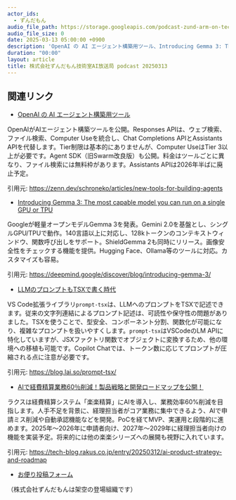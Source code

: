```yaml
---
actor_ids:
  - ずんだもん
audio_file_path: https://storage.googleapis.com/podcast-zund-arm-on-tech/audio/株式会社ずんだもん技術室AI放送局_podcast_20250313.mp3
audio_file_size: 0
date: 2025-03-13 05:00:00 +0900
description: 'OpenAI の AI エージェント構築用ツール、Introducing Gemma 3: The most capable model you can run on a single GPU or TPU、LLMのプロンプトもTSXで書く時代、AIで経費精算業務60％削減！製品戦略と開発ロードマップを公開！'
duration: "00:00"
layout: article
title: 株式会社ずんだもん技術室AI放送局 podcast 20250313
---
```


## 関連リンク


- [OpenAI の AI エージェント構築用ツール](https://zenn.dev/schroneko/articles/new-tools-for-building-agents)  


OpenAIがAIエージェント構築ツールを公開。Responses APIは、ウェブ検索、ファイル検索、Computer Useを統合し、Chat Completions APIとAssistants APIを代替します。Tier制限は基本的にありませんが、Computer UseはTier 3以上が必要です。Agent SDK（旧Swarm改良版）も公開。料金はツールごとに異なり、ファイル検索には無料枠があります。Assistants APIは2026年半ばに廃止予定。


引用元: https://zenn.dev/schroneko/articles/new-tools-for-building-agents


- [Introducing Gemma 3: The most capable model you can run on a single GPU or TPU](https://deepmind.google/discover/blog/introducing-gemma-3/)  


Googleが軽量オープンモデルGemma 3を発表。Gemini 2.0を基盤とし、シングルGPU/TPUで動作。140言語以上に対応し、128kトークンのコンテキストウィンドウ、関数呼び出しをサポート。ShieldGemma 2も同時にリリース。画像安全性をチェックする機能を提供。Hugging Face、Ollama等のツールに対応。カスタマイズも容易。


引用元: https://deepmind.google/discover/blog/introducing-gemma-3/


- [LLMのプロンプトもTSXで書く時代](https://blog.lai.so/prompt-tsx/)  


VS Code拡張ライブラリ`prompt-tsx`は、LLMへのプロンプトをTSXで記述できます。従来の文字列連結によるプロンプト記述は、可読性や保守性の問題がありました。TSXを使うことで、型安全、コンポーネント分割、関数化が可能になり、複雑なプロンプトを扱いやすくします。`prompt-tsx`はVSCodeのLM APIに特化していますが、JSXファクトリ関数でオブジェクトに変換するため、他の環境への移植も可能です。Copilot Chatでは、トークン数に応じてプロンプトが圧縮される点に注意が必要です。


引用元: https://blog.lai.so/prompt-tsx/


- [AIで経費精算業務60％削減！製品戦略と開発ロードマップを公開！](https://tech-blog.rakus.co.jp/entry/20250312/ai-product-strategy-and-roadmap)  


ラクスは経費精算システム「楽楽精算」にAIを導入し、業務効率60%削減を目指します。人手不足を背景に、経理担当者がコア業務に集中できるよう、AIで申請ミス削減や自動承認機能などを開発。PoCを経てMVP、実運用と段階的に進めます。2025年～2026年に申請者向け、2027年～2029年に経理担当者向けの機能を実装予定。将来的には他の楽楽シリーズへの展開も視野に入れています。


引用元: https://tech-blog.rakus.co.jp/entry/20250312/ai-product-strategy-and-roadmap



- [お便り投稿フォーム](https://forms.gle/ffg4JTfqdiqK62qf9)

（株式会社ずんだもんは架空の登場組織です）
